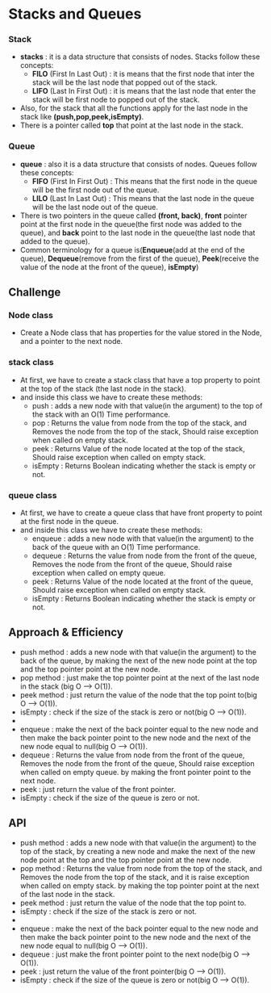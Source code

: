 # Stacks and Queues

### Stack
- **stacks** : it is a data structure that consists of nodes. Stacks follow these concepts:
    - **FILO** (First In Last Out) : it is means that the first node that inter the stack will be the last node that popped out of the stack.  
    - **LIFO** (Last In First Out) : it is means that the last node that enter the stack will be first node to popped out of the stack.  
- Also, for the stack that all the functions apply for the last node in the stack like **(push,pop,peek,isEmpty)**.
- There is a pointer called **top** that point at the last node in the stack.

### Queue
- **queue** : also it is a data structure that consists of nodes. Queues follow these concepts:  
    - **FIFO** (First In First Out) : This means that the first node in the queue will be the first node out of the queue.
    - **LILO** (Last In Last Out) : This means that the last node in the queue will be the last node out of the queue.
- There is two pointers in the queue called **(front, back)**, **front** pointer point at the first node in the queue(the first node was added to the queue), and **back** point to the last node in the queue(the last node that added to the queue).
- Common terminology for a queue is(**Enqueue**(add at the end of the queue), **Dequeue**(remove from the first of the queue), **Peek**(receive the value of the node at the front of the queue), **isEmpty**)

## Challenge

### Node class 
- Create a Node class that has properties for the value stored in the Node, and a pointer to the next node.

### stack class
- At first, we have to create a stack class that have a top property to point at the top of the stack (the last node in the stack).
- and inside this class we have to create these methods:
   - push : adds a new node with that value(in the argument) to the top of the stack with an O(1) Time performance.
   - pop : Returns the value from node from the top of the stack, and Removes the node from the top of the stack, Should raise exception when called on empty stack.  
   - peek : Returns Value of the node located at the top of the stack, Should raise exception when called on empty stack.
   - isEmpty : Returns Boolean indicating whether the stack is empty or not.
  
### queue class
- At first, we have to create a queue class that have front property to point at the first node in the queue.
- and inside this class we have to create these methods:
   - enqueue : adds a new node with that value(in the argument) to the back of the queue with an O(1) Time performance.  
   - dequeue : Returns the value from node from the front of the queue, Removes the node from the front of the queue, Should raise exception when called on empty queue.
   - peek : Returns Value of the node located at the front of the queue, Should raise exception when called on empty stack.  
   - isEmpty : Returns Boolean indicating whether the stack is empty or not.

## Approach & Efficiency

- push method : adds a new node with that value(in the argument) to the back of the queue, by making the next of the new node point at the top and the top pointer point at the new node.
- pop method : just make the top pointer point at the next of the last node in the stack (big O --> O(1)).
- peek method : just return the value of the node that the top point to(big O --> O(1)).
- isEmpty : check if the size of the stack is zero or not(big O --> O(1)).
- 
- enqueue : make the next of the back pointer equal to the new node and then make the back pointer point to the new node and the next of the new node equal to null(big O --> O(1)).  
- dequeue : Returns the value from node from the front of the queue, Removes the node from the front of the queue, Should raise exception when called on empty queue. by making the front pointer point to the next node.  
- peek : just return the value of the front pointer.
- isEmpty : check if the size of the queue is zero or not.

## API

- push method :  adds a new node with that value(in the argument) to the top of the stack, by creating a new node and make the next of the new node point at the top and the top pointer point at the new node.
- pop method : Returns the value from node from the top of the stack, and Removes the node from the top of the stack, and it is raise exception when called on empty stack. by making the top pointer point at the next of the last node in the stack.
- peek method : just return the value of the node that the top point to.
- isEmpty : check if the size of the stack is zero or not.
-
- enqueue : make the next of the back pointer equal to the new node and then make the back pointer point to the new node and the next of the new node equal to null(big O --> O(1)).
- dequeue : just make the front pointer point to the next node(big O --> O(1)).
- peek : just return the value of the front pointer(big O --> O(1)).
- isEmpty : check if the size of the queue is zero or not(big O --> O(1)).
